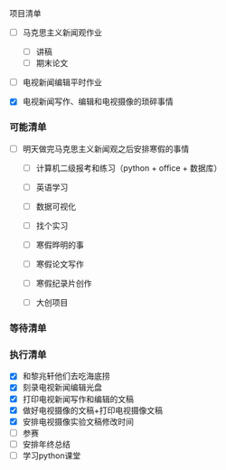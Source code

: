 项目清单

- [ ] 马克思主义新闻观作业

  - [ ] 讲稿
  - [ ] 期末论文

- [ ] 电视新闻编辑平时作业

- [x] 电视新闻写作、编辑和电视摄像的琐碎事情

  

### 可能清单

- [ ] 明天做完马克思主义新闻观之后安排寒假的事情

  - [ ] 计算机二级报考和练习（python + office + 数据库）
  - [ ] 英语学习
  - [ ] 数据可视化
  - [ ] 找个实习
  - [ ] 寒假晔明的事
  - [ ] 寒假论文写作
  - [ ] 寒假纪录片创作
  - [ ] 大创项目

  

### 等待清单

### 执行清单

- [x] 和黎兆轩他们去吃海底捞
- [x] 刻录电视新闻编辑光盘
- [x] 打印电视新闻写作和编辑的文稿
- [x] 做好电视摄像的文稿+打印电视摄像文稿
- [x] 安排电视摄像实验文稿修改时间
- [ ] 参赛
- [ ] 安排年终总结
- [ ] 学习python课堂